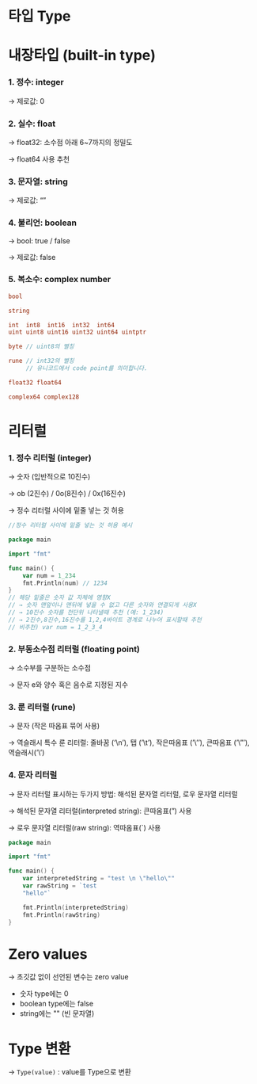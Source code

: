 # 타입 Type

# 내장타입 (built-in type)

### 1. 정수: integer

→ 제로값: 0

### 2. 실수: float

→ float32: 소수점 아래 6~7까지의 정밀도

→ float64 사용 추천

### 3. 문자열: string

→ 제로값: “”

### 4. 불리언: boolean

→ bool: true / false

→ 제로값: false

### 5. 복소수: complex number

```go
bool

string

int  int8  int16  int32  int64
uint uint8 uint16 uint32 uint64 uintptr

byte // uint8의 별칭

rune // int32의 별칭
     // 유니코드에서 code point를 의미합니다.

float32 float64

complex64 complex128
```

# 리터럴

### 1. 정수 리터럴 (integer)

→ 숫자 (입반적으로 10진수)

→ ob (2진수) / 0o(8진수) / 0x(16진수)

→ 정수 리터럴 사이에 밑줄 넣는 것 허용

```go
//정수 리터럴 사이에 밑줄 넣는 것 허용 예시

package main

import "fmt"

func main() {
	var num = 1_234
	fmt.Println(num) // 1234
}
// 해당 밑줄은 숫자 값 자체에 영향X 
// → 숫자 맨앞이나 맨뒤에 넣을 수 없고 다른 숫자와 연결되게 사용X
// → 10진수 숫자를 천단위 나타낼때 추천 (예: 1_234)
// → 2진수,8진수,16진수를 1,2,4바이트 경계로 나누어 표시할때 추천
// 비추천) var num = 1_2_3_4
```

### 2. 부동소수점 리터럴 (floating point)

→ 소수부를 구분하는 소수점

→ 문자 e와 양수 혹은 음수로 지정된 지수

### 3. 룬 리터럴 (rune)

→ 문자 (작은 따옴표 묶어 사용)

→ 역슬래시 특수 룬 리터럴: 줄바꿈 (‘\n’), 탭 (’\t’), 작은따옴표 (’\’’), 큰따옴표 (’\”’), 역슬래시(’\\’)

### 4. 문자 리터럴

→ 문자 리터럴 표시하는 두가지 방법: 해석된 문자열 리터럴, 로우 문자열 리터럴 

→ 해석된 문자열 리터럴(interpreted string): 큰따옴표(”) 사용

→ 로우 문자열 리터럴(raw string): 역따옴표(`) 사용

```go
package main

import "fmt"

func main() {
	var interpretedString = "test \n \"hello\""
	var rawString = `test 
	"hello"`

	fmt.Println(interpretedString)
	fmt.Println(rawString)
}
```

# Zero values

→ 초깃값 없이 선언된 변수는 zero value

- 숫자 type에는 0
- boolean type에는 false
- string에는 "" (빈 문자열)

# Type 변환

→ `Type(value)` : value를 Type으로 변환